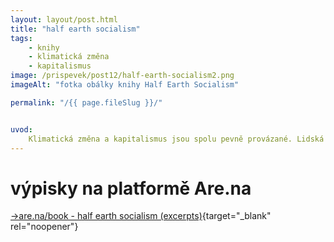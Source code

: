 ```yaml
---
layout: layout/post.html
title: "half earth socialism"
tags: 
    - knihy
    - klimatická změna
    - kapitalismus
image: /prispevek/post12/half-earth-socialism2.png
imageAlt: "fotka obálky knihy Half Earth Socialism"

permalink: "/{{ page.fileSlug }}/"


uvod: 
    Klimatická změna a kapitalismus jsou spolu pevně provázané. Lidská (domělá) nadvláda nad přírodou nás vede hlouběji a hlouběji k destrukci a utrpení. Jaké alternativy existují? Jaké opatření navrhují vědci a "odborníci"? Může fungovat naše společnost bez dominance trhu, který dominuje takřka celému světu? Tahle knížka se zabývá "kliamtickými hnutími", pohledy na enviromentalismus a nabízené řešení. Velkým tématem se stává centrální plánování (které spolu s demokratizací) a koncept "Half Earth" (tedy ponechání alespoň poloviny země přírodě bez zasahování člověka). Autoři nabízí dost racionální a v realitě ukotvený návrh, přesto v porovnání s dnešními "politicky akceptovanými" řešeními se může zdát dost utopicky.
---
```

# výpisky na platformě Are.na

[→are.na/book - half earth socialism (excerpts)](https://www.are.na/daniel-weber-ybsgvbdwtz4/book-half-earth-socialism-excerpts){target="_blank" rel="noopener"}

<div id="content-collection"></div>

<script src="https://cdn.jsdelivr.net/npm/axios/dist/axios.min.js"></script>
<script src="/script/arena-fetch-book.js"></script> <!-- odkaz na kod ktery taha data z areny od nejstarších -->

<script>
    const ARENA_API_URL = 'https://api.are.na/v2/channels/book-half-earth-socialism-excerpts?per=100&page=1';
    fetchArenaData(ARENA_API_URL); // Call the function to fetch and display content
</script>

